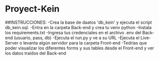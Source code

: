 # Proyect-Kein
##INSTRUCCIONES:
-Crea la base de daatos 'db_kein' y ejecuta el script db_kein.sql.
-Entra en la carpeta Back-end y crea tu venv python
-Instala los requirements.txt
-Ingresa tus credenciales en el archivo .env del Back-end (usuario, pass, db) 
-Ejecuta el run.py y ve a su URL
-Ejecuta el Live-Server o levanta algún servidor para la carpeta Front-end 
-Tedrías que poder visualizar los diferentes forms y sus tables desde el Front-end y ver los datos traídos del Back-end
